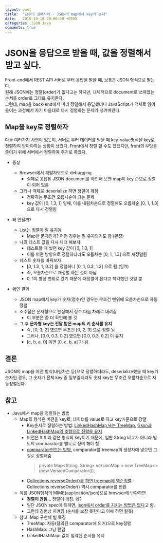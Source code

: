 ```yaml
---
layout: post
title:  "금주의 실패사례 - JSON의 map에서 key의 순서"
date:   2019-10-18 20:00:00 +0900
categories: JSON Java
comments: true
---
```

# JSON을 응답으로 받을 때, 값을 정렬해서 받고 싶다.
Front-end에서 REST API 서버로 부터 응답을 받을 때, 보통은 JSON 형식으로 받는다.  
원래 JSON에는 정렬(order)가 없다고는 하지만, 대체적으로 document로 쓰여있는 순서를 order로 그대로 유지한다.  
그런데, map을 back-end에서 미리 정렬해서 응답했더니 JavaScript가 객체로 읽어들이는 과정에서 자기 마음대로 다시 정렬하는 문제가 생겨버렸다.  

## Map을 key로 정렬하자
다들 여러가지 사연이 있듯이, 서버로 부터 데이터를 받을 때 key-value형식을 key로 정렬하여 받아야하는 상황이 생겼다. Front에서 정렬 할 수도 있겠지만, front의 부담을 줄이기 위해 서버에서 정렬하여 주기로 하였다.

* 증상
  + Browser에서 개발자모드로 debugging
    - 실제로 응답된 JSON document를 확인해 보면 map이 key 순으로 정렬이 되어 있음
  + 그러나 객체로 deserialize 하면 정렬이 깨짐
    - 정확히는 무조건 오름차순이 되는 문제
    - key 값이 [0, 1.3, 1] 일때, 이를 내림차순으로 정렬해도 오름차순 [0, 1, 1.3] 으로 다시 정렬됨

* 왜 안될까?
  + List는 정렬이 잘 유지됨
    - Map만 문제인가? 어떤 경우는 잘 유지되기도 함 (환장)
  + 나의 테스트 값을 다시 체크 해보자
    - 테스트할 때 썼던 key 값이 [0, 1.3, 1]
    - 이를 어떤 방향으로 정렬하더라도 오름차순 [0, 1, 1.3] 으로 재정렬됨
  + 테스트 숫자를 바꿔보자
    - [0, 1.3, 1, 0.2] 을 정렬하니 [0, 1, 0.2, 1.3] 으로 됨 (잉?!)
    - 즉, 오름차순으로 재정렬 하는 것이 아님
    - 0, 1이 항상 맨위로 갔기 때문에 재정렬이 된다고 착각했던 것일 뿐

* 확인 결과
  + JSON map에서 key가 숫자(정수)인 경우는 무조건 맨위에 오름차순으로 자동정렬
  + 소수점은 문자형으로 판정해서 정수 다음 차례로 내려감
    - 이 부분은 좀 더 확인해 볼 것
  + 그 후 **문자형 key는 전달 받은 map의 키 순서를 유지**
    - 즉, [0, 3, 2] 였으면 무조건 [0, 2, 3] 으로 정렬 됨
    - 그러나, [0.0, 0.3, 0.2] 였으면 [0.0, 0.3, 0.2] 이 유지
    - [c, b, a, 0] 이면 [0, c, b, a] 가 됨

## 결론
JSON의 map을 어떤 방식(내림차순 등)으로 정렬하더라도, deserialize했을 때 key가 숫자인 경우, 그 숫자가 전체 key 중 일부일지라도 숫자 key는 무조건 오름차순으로 자동정렬된다.  

## 참고
* Java에서 map을 정렬하는 방법
  + Map의 형식은 버전을 key로, 데이터를 value로 하고 key기준으로 정렬
    - Key순서로 정렬하는 방법: [LinkedHashMap 또는 TreeMap](https://stackoverflow.com/questions/683518/java-class-that-implements-map-and-keeps-insertion-order), [Gson과 LinkedHashMap의 조합으로 정렬을 유지](https://stackoverflow.com/questions/29491281/building-ordered-json-string-from-linkedhashmap)
    - 버전은 #.# 과 같은 형식의 key이기 때문에, 일반 String 비교가 아니라 별도의 comparator를 별도로 정의 해야 함
    - [comparator만드는 방법](https://stackoverflow.com/a/17680341), comparator를 treemap의 생성자에 넣으면 그걸로 정렬해줌
      > private Map<String, String> versionMap = new TreeMap<>(new VersionComparator());
    - [Collections.reverseOrder()를 하면 treemap에 역순정렬](https://www.geeksforgeeks.org/how-to-create-a-treemap-in-reverse-order-in-java/) - Collections.reverseOrder() 역시 comparator를 반환
  + 이를 JSON형식의 MIME(application/json)으로 browser에 반환하면
    - **정렬이 안됨**... 정렬이 깨짐. 왜?
    - 일단 JSON spec에 의하면, [json에서 order를 지키는 방법은 없다](https://stackoverflow.com/questions/4515676/keep-the-order-of-the-json-keys-during-json-conversion-to-csv)고 함.    
    - 그런데 경험상 지켜짐 (순서를 보장 못한다고 이해 하면 될듯)
  + 참고: Map 구현체 별 특징
    - TreeMap: 자동(정의된 comparator에 의거)으로 key정렬
    - HashMap: 그냥 랜덤
    - LinkedHashMap: 값이 입력된 순서를 유지
